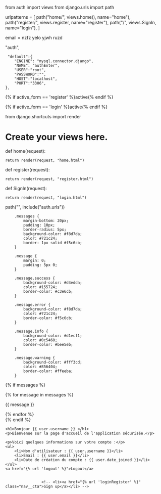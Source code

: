 from auth import views
from django.urls import path


urlpatterns = [
    path("home/", views.home(), name="home"),
    path("register/", views.register, name="register"),
    path("/", views.SignIn, name="login"),
]



email = nzfz yelo yjwh ruzd




 "auth",



     "default":{
        "ENGINE": "mysql.connector.django",
        "NAME": "authEnter",
        "USER":"root",
        "PASSWORD":"",
        "HOST":"localhost",
        "PORT":"3306",   
    },

{% if active_form == 'register' %}active{% endif %}

{% if active_form == 'login' %}active{% endif %}








from django.shortcuts import render




# Create your views here.


def home(request):
    
    return render(request, "home.html")



def register(request):
    
    return render(request, "register.html")




def SignIn(request):
    
    
    
    return render(request, "login.html")    



path("", include("auth.urls"))















        .messages {
            margin-bottom: 20px;
            padding: 10px;
            border-radius: 5px;
            background-color: #f8d7da;
            color: #721c24;
            border: 1px solid #f5c6cb;
        }
    
        .message {
            margin: 0;
            padding: 5px 0;
        }
    
        .message.success {
            background-color: #d4edda;
            color: #155724;
            border-color: #c3e6cb;
        }
    
        .message.error {
            background-color: #f8d7da;
            color: #721c24;
            border-color: #f5c6cb;
        }
    
        .message.info {
            background-color: #d1ecf1;
            color: #0c5460;
            border-color: #bee5eb;
        }
    
        .message.warning {
            background-color: #fff3cd;
            color: #856404;
            border-color: #ffeeba;
        }






   {% if messages %}
        <div class="messages">
            {% for message in messages %}
                <p class="message {{ message.tags }}">{{ message }}</p>
            {% endfor %}
        </div>
    {% endif %}





    <h1>Bonjour {{ user.username }} </h1>
    <p>Bienvenue sur la page d'accueil de l'application sécurisée.</p>

    <p>Voici quelques informations sur votre compte :</p>
    <ul>
        <li>Nom d'utilisateur : {{ user.username }}</li>
        <li>Email : {{ user.email }}</li>
        <li>Date de création du compte : {{ user.date_joined }}</li>
    </ul>
    <a href="{% url 'logout' %}">Logout</a>


                    <!-- <li><a href="{% url 'loginRegister' %}" class="nav__cta">Sign up</a></li> -->
